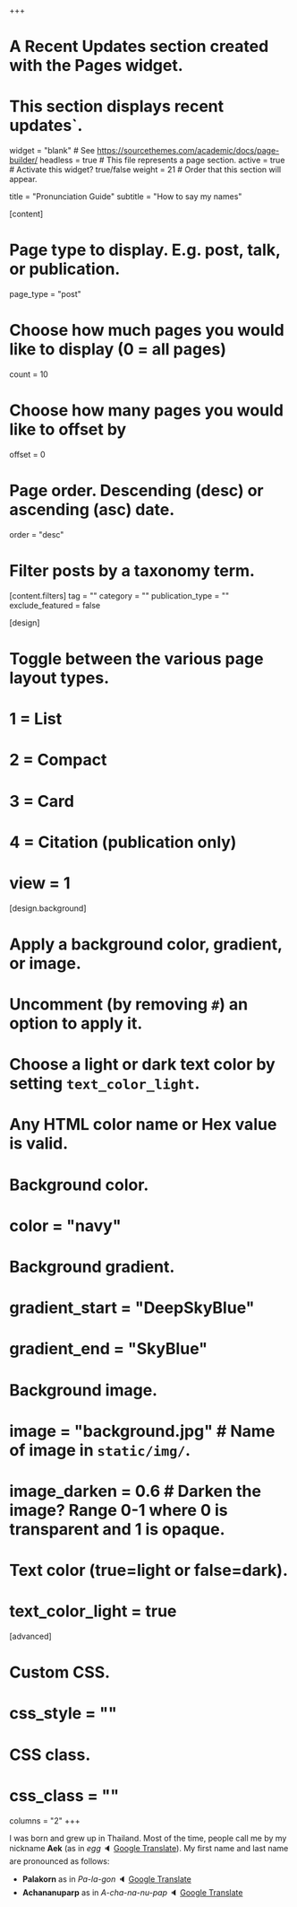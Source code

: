 +++
# A Recent Updates section created with the Pages widget.
# This section displays recent updates`.

widget = "blank"  # See https://sourcethemes.com/academic/docs/page-builder/
headless = true  # This file represents a page section.
active = true  # Activate this widget? true/false
weight = 21  # Order that this section will appear.

title = "Pronunciation Guide"
subtitle = "How to say my names"

[content]
  # Page type to display. E.g. post, talk, or publication.
  page_type = "post"
  
  # Choose how much pages you would like to display (0 = all pages)
  count = 10
  
  # Choose how many pages you would like to offset by
  offset = 0

  # Page order. Descending (desc) or ascending (asc) date.
  order = "desc"

  # Filter posts by a taxonomy term.
  [content.filters]
    tag = ""
    category = ""
    publication_type = ""
    exclude_featured = false
  
[design]
  # Toggle between the various page layout types.
  #   1 = List
  #   2 = Compact
  #   3 = Card
  #   4 = Citation (publication only)
  # view = 1
  
[design.background]
  # Apply a background color, gradient, or image.
  #   Uncomment (by removing `#`) an option to apply it.
  #   Choose a light or dark text color by setting `text_color_light`.
  #   Any HTML color name or Hex value is valid.
  
  # Background color.
  # color = "navy"
  
  # Background gradient.
  # gradient_start = "DeepSkyBlue"
  # gradient_end = "SkyBlue"
  
  # Background image.
  # image = "background.jpg"  # Name of image in `static/img/`.
  # image_darken = 0.6  # Darken the image? Range 0-1 where 0 is transparent and 1 is opaque.

  # Text color (true=light or false=dark).
  # text_color_light = true  
  
[advanced]
 # Custom CSS. 
 # css_style = ""
 
 # CSS class.
 # css_class = ""
  columns = "2"
+++

I was born and grew up in Thailand. Most of the time, people call me by my nickname __Aek__ (as in _egg_ :speaker: [Google Translate](https://translate.google.com/#view=home&op=translate&sl=th&tl=en&text=%E0%B9%80%E0%B8%AD%E0%B8%81)). My first name and last name are pronounced as follows: 

* __Palakorn__ as in _Pa-la-gon_ :speaker: [Google Translate](https://translate.google.com/#view=home&op=translate&sl=th&tl=en&text=%E0%B8%9E%E0%B8%A5%E0%B8%B2%E0%B8%81%E0%B8%A3)
* __Achananuparp__ as in _A-cha-na-nu-pap_ :speaker: [Google Translate](https://translate.google.com/#view=home&op=translate&sl=th&tl=en&text=%E0%B8%AD%E0%B8%B2%E0%B8%8A%E0%B8%B2%E0%B8%99%E0%B8%B2%E0%B8%99%E0%B8%B8%E0%B8%A0%E0%B8%B2%E0%B8%9E)